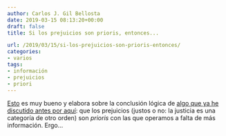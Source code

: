 ```yaml
---
author: Carlos J. Gil Bellosta
date: 2019-03-15 08:13:20+00:00
draft: false
title: Si los prejuicios son prioris, entonces...

url: /2019/03/15/si-los-prejuicios-son-prioris-entonces/
categories:
- varios
tags:
- información
- prejuicios
- priori
---
```





[Esto](https://marginalrevolution.com/marginalrevolution/2019/02/reducing-discrimination-with-more-information.html) es muy bueno y elabora sobre la conclusión lógica de [algo que ya he discutido antes por aquí](https://www.datanalytics.com/2017/01/16/weapons-of-math-destruction/): que los prejuicios (justos o no: la justicia es una categoría de otro orden) son _prioris_ con las que operamos a falta de más información. Ergo...



